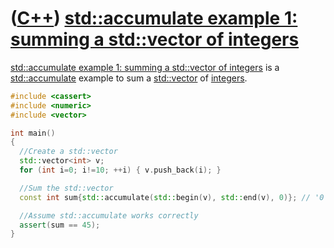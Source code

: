 # ([C++](Cpp.md)) [std::accumulate example 1: summing a std::vector of integers](CppAccumulateExample1.md)

[std::accumulate example 1: summing a std::vector of integers](CppAccumulateExample1.md) is a
[std::accumulate](CppStdAccumulate.md) example to sum a [std::vector](CppVector.md) of [integers](CppInt.md).

```c++
#include <cassert>
#include <numeric>
#include <vector>

int main()
{
  //Create a std::vector
  std::vector<int> v;
  for (int i=0; i!=10; ++i) { v.push_back(i); }

  //Sum the std::vector
  const int sum{std::accumulate(std::begin(v), std::end(v), 0)}; // '0' is the initial value

  //Assume std::accumulate works correctly
  assert(sum == 45);
}
```
